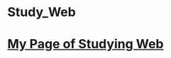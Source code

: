 # Study_Web
<h1>
  <a href="https://shintom1222.github.io/Study_Web/" target="_blank" title="Shintom1222's Study Website">My Page of Studying Web</a>
</h1>
